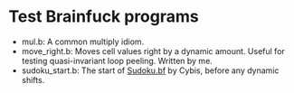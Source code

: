 # Test Brainfuck programs

- mul.b: A common multiply idiom.
- move_right.b: Moves cell values right by a dynamic amount. Useful for testing
  quasi-invariant loop peeling. Written by me.
- sudoku_start.b: The start of [Sudoku.bf](https://github.com/thaliaarchi/bfcorpus/tree/main/cybis)
  by Cybis, before any dynamic shifts.
